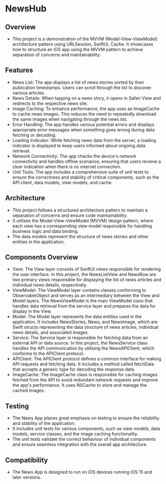 # NewsHub 

## Overview
- This project is a demonstration of the MVVM (Model-View-ViewModel) architecture pattern using URLSession, SwiftUI, Cache. It showcases how to structure an iOS app using the MVVM pattern to achieve separation of concerns and maintainability.

## Features
- News List: The app displays a list of news stories sorted by their publication timestamps. Users can scroll through the list to discover various articles.
- News Details: When tapping on a news story, it opens in Safari View and redirects to the respective news site.
- Image Caching: To enhance performance, the app uses an ImageCache to cache news images. This reduces the need to repeatedly download the same images when navigating through the news list.
- Error Handling: The app handles various potential errors and displays appropriate error messages when something goes wrong during data fetching or decoding.
- Loading Indicator: While fetching news data from the server, a loading indicator is displayed to keep users informed about ongoing data retrieval.
- Network Connectivity: The app checks the device's network connectivity and handles offline scenarios, ensuring that users receive a clear indication when there is no internet connection.
- Unit Tests: The app includes a comprehensive suite of unit tests to ensure the correctness and stability of critical components, such as the API client, data models, view models, and cache.

## Architecture
- This project follows a structured architecture pattern to maintain a separation of concerns and ensure code maintainability. 
- It utilises the Model-View-ViewModel (MVVM) design pattern, where each view has a corresponding view model responsible for handling business logic and data binding. 
- The data models represent the structure of news stories and other entities in the application.

## Components Overview
- View: The View layer consists of SwiftUI views responsible for rendering the user interface. In this project, the NewsListView and NewsRow are two primary views responsible for displaying the list of news articles and individual news details, respectively.
- ViewModel: The ViewModel layer contains classes conforming to ObservableObject and serves as an intermediary between the View and Model layers. The NewsViewModel is the main ViewModel class that handles data retrieval from the service layer and prepares the data for display in the View.
- Model: The Model layer represents the data entities used in the application. It includes NewsStories, News, and NewsImage, which are Swift structs representing the data structure of news articles, individual news details, and associated images.
- Service: The Service layer is responsible for fetching data from an external API or data source. In this project, the NewsService class handles the API communication by utilising the NewsAPIClient, which conforms to the APIClient protocol.
- APIClient: The APIClient protocol defines a common interface for making API requests and fetching data. It includes a method called fetchData that accepts a generic type for decoding the response data.
- ImageCache: The ImageCache class is responsible for caching images fetched from the API to avoid redundant network requests and improve the app's performance. It uses NSCache to store and manage the cached images.

## Testing
- The News App places great emphasis on testing to ensure the reliability and stability of the application. 
- It includes unit tests for various components, such as view models, data models, service classes, and the image caching functionality. 
- The unit tests validate the correct behaviour of individual components and ensure seamless integration with the overall app architecture.

## Compatibility
- The News App is designed to run on iOS devices running iOS 15 and later versions.

